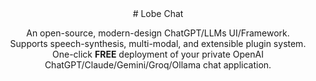 <div align="center"><a name="readme-top"></a>
# Lobe Chat

An open-source, modern-design ChatGPT/LLMs UI/Framework.<br/>
Supports speech-synthesis, multi-modal, and extensible plugin system.<br/>
One-click **FREE** deployment of your private OpenAI ChatGPT/Claude/Gemini/Groq/Ollama chat application.

</div>